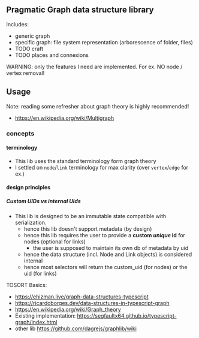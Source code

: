 
## Pragmatic Graph data structure library

Includes:
- generic graph
- specific graph: file system representation (arborescence of folder, files)
- TODO craft
- TODO places and connexions

WARNING: only the features I need are implemented. For ex. NO node / vertex removal!

## Usage

Note: reading some refresher about graph theory is highly recommended!
- https://en.wikipedia.org/wiki/Multigraph

### concepts

#### terminology
- This lib uses the standard terminology form graph theory
- I settled on `node`/`link` terminology for max clarity (over `vertex`/`edge` for ex.)

#### design principles

##### Custom UIDs vs internal UIds
- This lib is designed to be an immutable state compatible with serialization.
  - hence this lib doesn't support metadata (by design)
  - hence this lib requires the user to provide a **custom *unique* id** for nodes (optional for links)
    - the user is supposed to maintain its own db of metadata by uid
  - hence the data structure (incl. Node and Link objects) is considered internal
  - hence most selectors will return the custom_uid (for nodes) or the uid (for links)

TOSORT
Basics:
* https://ehizman.live/graph-data-structures-typescript
* https://ricardoborges.dev/data-structures-in-typescript-graph
* https://en.wikipedia.org/wiki/Graph_theory
* Existing implementation: https://segfaultx64.github.io/typescript-graph/index.html
* other lib https://github.com/dagrejs/graphlib/wiki
